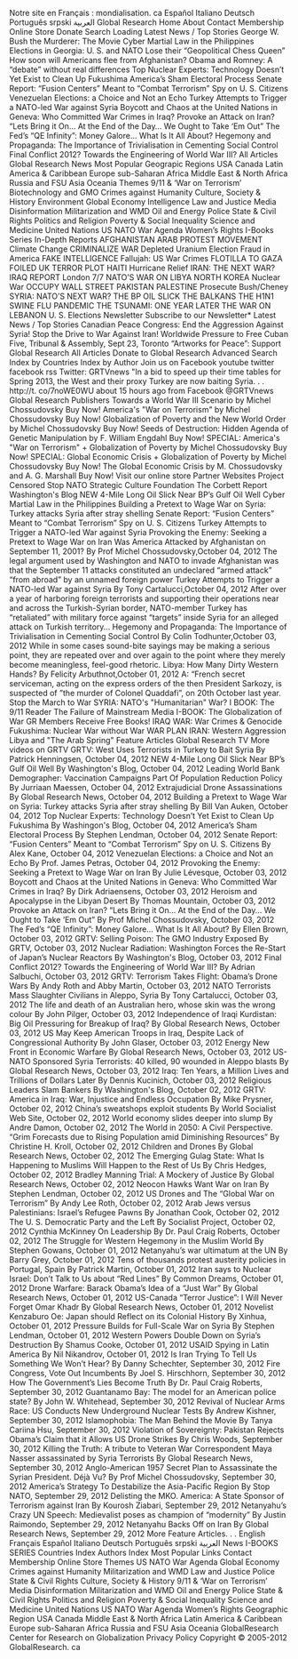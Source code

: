 Notre site en Français : mondialisation. ca Español Italiano Deutsch Português srpski العربية Global Research Home About Contact Membership Online Store Donate Search Loading Latest News / Top Stories George W. Bush the Murderer: The Movie Cyber Martial Law in the Philippines Elections in Georgia: U. S. and NATO Lose their “Geopolitical Chess Queen” How soon will Americans flee from Afghanistan? Obama and Romney: A “debate” without real differences Top Nuclear Experts: Technology Doesn’t Yet Exist to Clean Up Fukushima America’s Sham Electoral Process Senate Report: “Fusion Centers” Meant to “Combat Terrorism” Spy on U. S. Citizens Venezuelan Elections: a Choice and Not an Echo Turkey Attempts to Trigger a NATO-led War against Syria Boycott and Chaos at the United Nations in Geneva: Who Committed War Crimes in Iraq? Provoke an Attack on Iran? “Lets Bring it On… At the End of the Day… We Ought to Take ‘Em Out” The Fed’s “QE Infinity”: Money Galore… What Is It All About? Hegemony and Propaganda: The Importance of Trivialisation in Cementing Social Control Final Conflict 2012? Towards the Engineering of World War III? All Articles Global Research News Most Popular Geograpic Regions USA Canada Latin America & Caribbean Europe sub-Saharan Africa Middle East & North Africa Russia and FSU Asia Oceania Themes 9/11 & ‘War on Terrorism’ Biotechnology and GMO Crimes against Humanity Culture, Society & History Environment Global Economy Intelligence Law and Justice Media Disinformation Militarization and WMD Oil and Energy Police State & Civil Rights Politics and Religion Poverty & Social Inequality Science and Medicine United Nations US NATO War Agenda Women’s Rights I-Books Series In-Depth Reports AFGHANISTAN ARAB PROTEST MOVEMENT Climate Change CRIMINALIZE WAR Depleted Uranium Election Fraud in America FAKE INTELLIGENCE Fallujah: US War Crimes FLOTILLA TO GAZA FOILED UK TERROR PLOT HAITI Hurricane Relief IRAN: THE NEXT WAR? IRAQ REPORT London 7/7 NATO’S WAR ON LIBYA NORTH KOREA Nuclear War OCCUPY WALL STREET PAKISTAN PALESTINE Prosecute Bush/Cheney SYRIA: NATO’S NEXT WAR? THE BP OIL SLICK THE BALKANS THE H1N1 SWINE FLU PANDEMIC THE TSUNAMI: ONE YEAR LATER THE WAR ON LEBANON U. S. Elections Newsletter Subscribe to our Newsletter\* Latest News / Top Stories Canadian Peace Congress: End the Aggression Against Syria! Stop the Drive to War Against Iran! Worldwide Pressure to Free Cuban Five, Tribunal & Assembly, Sept 23, Toronto “Artworks for Peace”: Support Global Research All Articles Donate to Global Research Advanced Search Index by Countries Index by Author Join us on Facebook youtube twitter facebook rss Twitter: GRTVnews "In a bid to speed up their time tables for Spring 2013, the West and their proxy Turkey are now baiting Syria. . . http://t. co/7noWE0WU about 15 hours ago from Facebook @GRTVnews Global Research Publishers Towards a World War III Scenario by Michel Chossudovsky Buy Now! America's "War on Terrorism" by Michel Chossudovsky Buy Now! Globalization of Poverty and the New World Order by Michel Chossudovsky Buy Now! Seeds of Destruction: Hidden Agenda of Genetic Manipulation by F. William Engdahl Buy Now! SPECIAL: America's "War on Terrorism" + Globalization of Poverty by Michel Chossudovsky Buy Now! SPECIAL: Global Economic Crisis + Globalization of Poverty by Michel Chossudovsky Buy Now! The Global Economic Crisis by M. Chossudovsky and A. G. Marshall Buy Now! Visit our online store Partner Websites Project Censored Stop NATO Strategic Culture Foundation The Corbett Report Washington's Blog NEW 4-Mile Long Oil Slick Near BP’s Gulf Oil Well Cyber Martial Law in the Philippines Building a Pretext to Wage War on Syria: Turkey attacks Syria after stray shelling Senate Report: “Fusion Centers” Meant to “Combat Terrorism” Spy on U. S. Citizens Turkey Attempts to Trigger a NATO-led War against Syria Provoking the Enemy: Seeking a Pretext to Wage War on Iran Was America Attacked by Afghanistan on September 11, 2001? By Prof Michel Chossudovsky,October 04, 2012 The legal argument used by Washington and NATO to invade Afghanistan was that the September 11 attacks constituted an undeclared “armed attack” “from abroad” by an unnamed foreign power Turkey Attempts to Trigger a NATO-led War against Syria By Tony Cartalucci,October 04, 2012 After over a year of harboring foreign terrorists and supporting their operations near and across the Turkish-Syrian border, NATO-member Turkey has “retaliated” with military force against “targets” inside Syria for an alleged attack on Turkish territory… Hegemony and Propaganda: The Importance of Trivialisation in Cementing Social Control By Colin Todhunter,October 03, 2012 While in some cases sound-bite sayings may be making a serious point, they are repeated over and over again to the point where they merely become meaningless, feel-good rhetoric. Libya: How Many Dirty Western Hands? By Felicity Arbuthnot,October 01, 2012 A: “French secret serviceman, acting on the express orders of the then President Sarkozy, is suspected of ”the murder of Colonel Quaddafi”, on 20th October last year. Stop the March to War SYRIA: NATO's "Humanitarian" War? I BOOK: The 9/11 Reader The Failure of Mainstream Media I-BOOK: The Globalization of War GR Members Receive Free Books! IRAQ WAR: War Crimes & Genocide Fukushima: Nuclear War without War WAR PLAN IRAN: Western Aggression Libya and "The Arab Spring" Feature Articles Global Research TV More videos on GRTV GRTV: West Uses Terrorists in Turkey to Bait Syria By Patrick Henningsen, October 04, 2012 NEW 4-Mile Long Oil Slick Near BP’s Gulf Oil Well By Washington's Blog, October 04, 2012 Leading World Bank Demographer: Vaccination Campaigns Part Of Population Reduction Policy By Jurriaan Maessen, October 04, 2012 Extrajudicial Drone Assassinations By Global Research News, October 04, 2012 Building a Pretext to Wage War on Syria: Turkey attacks Syria after stray shelling By Bill Van Auken, October 04, 2012 Top Nuclear Experts: Technology Doesn’t Yet Exist to Clean Up Fukushima By Washingon's Blog, October 04, 2012 America’s Sham Electoral Process By Stephen Lendman, October 04, 2012 Senate Report: “Fusion Centers” Meant to “Combat Terrorism” Spy on U. S. Citizens By Alex Kane, October 04, 2012 Venezuelan Elections: a Choice and Not an Echo By Prof. James Petras, October 04, 2012 Provoking the Enemy: Seeking a Pretext to Wage War on Iran By Julie Lévesque, October 03, 2012 Boycott and Chaos at the United Nations in Geneva: Who Committed War Crimes in Iraq? By Dirk Adriaensens, October 03, 2012 Heroism and Apocalypse in the Libyan Desert By Thomas Mountain, October 03, 2012 Provoke an Attack on Iran? “Lets Bring it On… At the End of the Day… We Ought to Take ‘Em Out” By Prof Michel Chossudovsky, October 03, 2012 The Fed’s “QE Infinity”: Money Galore… What Is It All About? By Ellen Brown, October 03, 2012 GRTV: Selling Poison: The GMO Industry Exposed By GRTV, October 03, 2012 Nuclear Radiation: Washington Forces the Re-Start of Japan’s Nuclear Reactors By Washington's Blog, October 03, 2012 Final Conflict 2012? Towards the Engineering of World War III? By Adrian Salbuchi, October 03, 2012 GRTV: Terrorism Takes Flight: Obama’s Drone Wars By Andy Roth and Abby Martin, October 03, 2012 NATO Terrorists Mass Slaughter Civilians in Aleppo, Syria By Tony Cartalucci, October 03, 2012 The life and death of an Australian hero, whose skin was the wrong colour By John Pilger, October 03, 2012 Independence of Iraqi Kurdistan: Big Oil Pressuring for Breakup of Iraq? By Global Research News, October 03, 2012 US May Keep American Troops in Iraq, Despite Lack of Congressional Authority By John Glaser, October 03, 2012 Energy New Front in Economic Warfare By Global Research News, October 03, 2012 US-NATO Sponsored Syria Terrorists: 40 killed, 90 wounded in Aleppo blasts By Global Research News, October 03, 2012 Iraq: Ten Years, a Million Lives and Trillions of Dollars Later By Dennis Kucinich, October 03, 2012 Religious Leaders Slam Bankers By Washington's Blog, October 02, 2012 GRTV: America in Iraq: War, Injustice and Endless Occupation By Mike Prysner, October 02, 2012 China’s sweatshops exploit students By World Socialist Web Site, October 02, 2012 World economy slides deeper into slump By Andre Damon, October 02, 2012 The World in 2050: A Civil Perspective. “Grim Forecasts due to Rising Population amid Diminishing Resources” By Christine H. Kroll, October 02, 2012 Children and Drones By Global Research News, October 02, 2012 The Emerging Gulag State: What Is Happening to Muslims Will Happen to the Rest of Us By Chris Hedges, October 02, 2012 Bradley Manning Trial: A Mockery of Justice By Global Research News, October 02, 2012 Neocon Hawks Want War on Iran By Stephen Lendman, October 02, 2012 US Drones and The “Global War on Terrorism” By Andy Lee Roth, October 02, 2012 Arab Jews versus Palestinians: Israel’s Refugee Pawns By Jonathan Cook, October 02, 2012 The U. S. Democratic Party and the Left By Socialist Project, October 02, 2012 Cynthia McKinney On Leadership By Dr. Paul Craig Roberts, October 02, 2012 The Struggle for Western Hegemony in the Muslim World By Stephen Gowans, October 01, 2012 Netanyahu’s war ultimatum at the UN By Barry Grey, October 01, 2012 Tens of thousands protest austerity policies in Portugal, Spain By Patrick Martin, October 01, 2012 Iran says to Nuclear Israel: Don’t Talk to Us about “Red Lines” By Common Dreams, October 01, 2012 Drone Warfare: Barack Obama’s Idea of a “Just War” By Global Research News, October 01, 2012 US-Canada “Terror Justice”: I Will Never Forget Omar Khadr By Global Research News, October 01, 2012 Novelist Kenzaburo Oe: Japan should Reflect on its Colonial History By Xinhua, October 01, 2012 Pressure Builds for Full-Scale War on Syria By Stephen Lendman, October 01, 2012 Western Powers Double Down on Syria’s Destruction By Shamus Cooke, October 01, 2012 USAID Spying in Latin America By Nil Nikandrov, October 01, 2012 Is Iran Trying To Tell Us Something We Won’t Hear? By Danny Schechter, September 30, 2012 Fire Congress, Vote Out Incumbents By Joel S. Hirschhorn, September 30, 2012 How The Government’s Lies Become Truth By Dr. Paul Craig Roberts, September 30, 2012 Guantanamo Bay: The model for an American police state? By John W. Whitehead, September 30, 2012 Revival of Nuclear Arms Race: US Conducts New Underground Nuclear Tests By Andrew Kishner, September 30, 2012 Islamophobia: The Man Behind the Movie By Tanya Cariina Hsu, September 30, 2012 Violation of Sovereignty: Pakistan Rejects Obama’s Claim that it Allows US Drone Strikes By Chris Woods, September 30, 2012 Killing the Truth: A tribute to Veteran War Correspondent Maya Nasser assassinated by Syria Terrorists By Global Research News, September 30, 2012 Anglo-American 1957 Secret Plan to Assassinate the Syrian President. Déjà Vu? By Prof Michel Chossudovsky, September 30, 2012 America’s Strategy To Destabilize the Asia-Pacific Region By Stop NATO, September 29, 2012 Delisting the MKO. America: A State Sponsor of Terrorism against Iran By Kourosh Ziabari, September 29, 2012 Netanyahu’s Crazy UN Speech: Medievalist poses as champion of “modernity” By Justin Raimondo, September 29, 2012 Netanyahu Backs Off on Iran By Global Research News, September 29, 2012 More Feature Articles. . . English Français Español Italiano Deutsch Português srpski العربية News I-BOOKS SERIES Countries Index Authors Index Most Popular Links Contact Membership Online Store Themes US NATO War Agenda Global Economy Crimes against Humanity Militarization and WMD Law and Justice Police State & Civil Rights Culture, Society & History 9/11 & ‘War on Terrorism’ Media Disinformation Militarization and WMD Oil and Energy Police State & Civil Rights Politics and Religion Poverty & Social Inequality Science and Medicine United Nations US NATO War Agenda Women’s Rights Geographic Region USA Canada Middle East & North Africa Latin America & Caribbean Europe sub-Saharan Africa Russia and FSU Asia Oceania GlobalResearch Center for Research on Globalization Privacy Policy Copyright © 2005-2012 GlobalResearch. ca